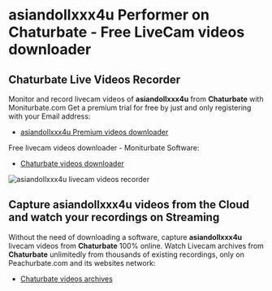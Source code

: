# asiandollxxx4u Performer on Chaturbate - Free LiveCam videos downloader

## Chaturbate Live Videos Recorder

Monitor and record livecam videos of **asiandollxxx4u** from **Chaturbate** with Moniturbate.com
Get a premium trial for free by just and only registering with your Email address:
* [asiandollxxx4u Premium videos downloader](https://moniturbate.com/request-demo-licence-key.html)

Free livecam videos downloader - Moniturbate Software:
* [Chaturbate videos downloader](https://moniturbate.com/moniturbate-download-software.html)

![asiandollxxx4u livecam videos recorder](https://peachurnet.com/templates/moniturbate-software.png)


## Capture asiandollxxx4u videos from the Cloud and watch your recordings on Streaming

Without the need of downloading a software, capture **asiandollxxx4u** livecam videos from **Chaturbate** 100% online.
Watch Livecam archives from **Chaturbate** unlimitedly from thousands of existing recordings, only on Peachurbate.com and its websites network:
* [Chaturbate videos archives](https://peachurnet.com/)